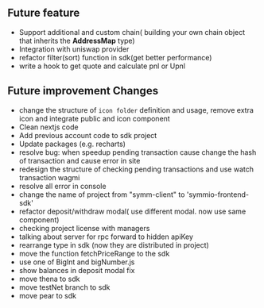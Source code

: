 ## Future feature

- Support additional and custom chain( building your own chain object that inherits the **AddressMap** type)
- Integration with uniswap provider
- refactor filter(sort) function in sdk(get better performance)
- write a hook to get quote and calculate pnl or Upnl

## Future improvement Changes

- change the structure of `icon folder` definition and usage, remove extra icon and integrate public and icon component
- Clean nextjs code
- Add previous account code to sdk project
- Update packages (e.g. recharts)
- resolve bug: when speedup pending transaction cause change the hash of transaction and cause error in site
- redesign the structure of checking pending transactions and use watch transaction wagmi
- resolve all error in console
- change the name of project from "symm-client" to 'symmio-frontend-sdk'
- refactor deposit/withdraw modal( use different modal. now use same component)
- checking project license with managers
- talking about server for rpc forward to hidden apiKey
- rearrange type in sdk (now they are distributed in project)
- move the function fetchPriceRange to the sdk
- use one of BigInt and bigNumber.js
- show balances in deposit modal fix
- move thena to sdk
- move testNet branch to sdk
- move pear to sdk
